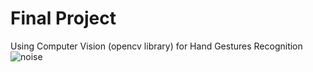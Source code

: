 # Final Project
Using Computer Vision (opencv library) for Hand Gestures Recognition  
![noise](https://github.com/BrahathS/finalProject/assets/65470365/03e512a5-2e0e-43a9-8470-adab708facd7)
